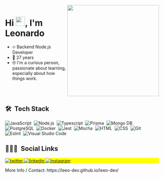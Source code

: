 <img align="right" height="300em" src="https://api.daily.dev/devcards/ba0f748378694631a08f0069d77d3e43.png?r=t9y"/>
<h1 align="left">Hi <img src="https://raw.githubusercontent.com/kaueMarques/kaueMarques/master/hi.gif" width="30px">, I'm Leonardo</h1>

- 🔥 Backend Node.js Developer
- 👨 27 years
- 🤓 I'm a curious person, passionate about learning, especially about how things work.

<br><br>

## 🛠 &nbsp;Tech Stack

![JavaScript](https://img.shields.io/badge/-JavaScript-05122A?style=flat&logo=javascript)&nbsp;
![Node.js](https://img.shields.io/badge/-Node.js-05122A?style=flat&logo=node.js)&nbsp;
![Typescript](https://img.shields.io/badge/-Typescript-05122A?style=flat&logo=typescript)&nbsp;
![Prisma](https://img.shields.io/badge/-Prisma-05122A?style=flat&logo=prisma)&nbsp;
![Mongo DB](https://img.shields.io/badge/-Mongo_DB-05122A?style=flat&logo=mongodb)&nbsp;
![PostgreSQL](https://img.shields.io/badge/-PostgreSQL-05122A?style=flat&logo=postgresql)&nbsp;
![Docker](https://img.shields.io/badge/-Docker-05122A?style=flat&logo=docker)&nbsp;
![Jest](https://img.shields.io/badge/-Jest-05122A?style=flat&logo=Jest)&nbsp;
![Mocha](https://img.shields.io/badge/-Mocha-05122A?style=flat&logo=mocha)&nbsp;
![HTML](https://img.shields.io/badge/-HTML-05122A?style=flat&logo=HTML5)&nbsp;
![CSS](https://img.shields.io/badge/-CSS-05122A?style=flat&logo=CSS3&logoColor=1572B6)&nbsp;
![Git](https://img.shields.io/badge/-Git-05122A?style=flat&logo=git)&nbsp;
![Eslint](https://img.shields.io/badge/-Eslint-05122A?style=flat&logo=eslint)&nbsp;
![Visual Studio Code](https://img.shields.io/badge/-Visual%20Studio%20Code-05122A?style=flat&logo=visual-studio-code&logoColor=007ACC)&nbsp;

## 👨🏽‍🦲 &nbsp;Social Links

<p align="left" style="background:yellow">
<a href="https://twitter.com/leeo_dev" target="_blank">
  <img align="center" src="https://img.shields.io/badge/-LeeoDev-05122A?style=flat&logo=twitter" alt="twitter"/>  
</a>
<a href="https://www.linkedin.com/in/leeo-albuquerque/" target="_blank">
  <img align="center" src="https://img.shields.io/badge/-LeeoDev-05122A?style=flat&logo=linkedin" alt="linkedin"/>
</a>
<a href="https://instagram.com/leeodev_" target="_blank">
 <img align="center" src="https://img.shields.io/badge/-LeeoDev-05122A?style=flat&logo=instagram" alt="instagram"/>
</a>
</p>

<p>
More Info / Contact: https://leeo-dev.github.io/leeo-dev/
</p>

